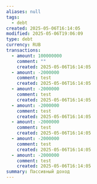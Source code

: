 ```yaml
---
aliases: null
tags:
  - debt
created: 2025-05-06T16:14:05
modified: 2025-05-06T19:06:09
type: debt
currency: RUB
transactions:
  - amount: 100000000
    comment: ""
    created: 2025-05-06T16:14:05
  - amount: -2000000
    comment: test
    created: 2025-05-06T16:14:05
  - amount: -2000000
    comment: test
    created: 2025-05-06T16:14:05
  - amount: -2000000
    comment: test
    created: 2025-05-06T16:14:05
  - amount: -2000000
    comment: test
    created: 2025-05-06T16:14:05
  - amount: -2000000
    comment: test
    created: 2025-05-06T16:14:05
  - amount: -2000000
    comment: test
    created: 2025-05-06T16:14:05
summary: Пассивный доход
---
```

